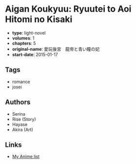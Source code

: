 # Aigan Koukyuu: Ryuutei to Aoi Hitomi no Kisaki

-   **type**: light-novel
-   **volumes**: 1
-   **chapters**: 5
-   **original-name**: 愛玩後宮　龍帝と青い瞳の妃
-   **start-date**: 2015-01-17

## Tags

-   romance
-   josei

## Authors

-   Serina
-   Rise (Story)
-   Hayase
-   Akira (Art)

## Links

-   [My Anime list](https://myanimelist.net/manga/101405/Aigan_Koukyuu__Ryuutei_to_Aoi_Hitomi_no_Kisaki)
